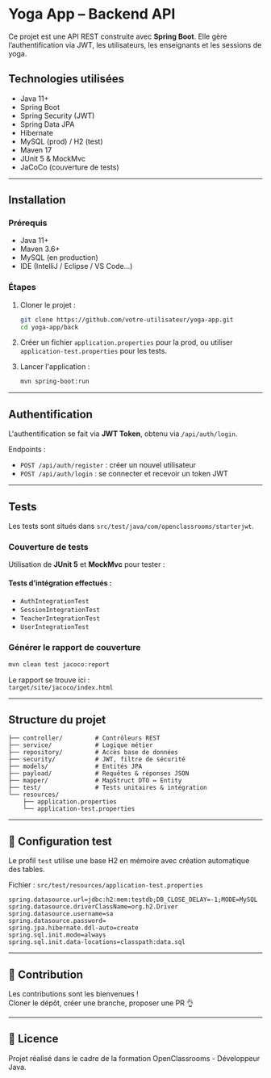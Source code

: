 # Yoga App – Backend API

Ce projet est une API REST construite avec **Spring Boot**. Elle gère l’authentification via JWT, les utilisateurs, les enseignants et les sessions de yoga.

## Technologies utilisées

- Java 11+
- Spring Boot
- Spring Security (JWT)
- Spring Data JPA
- Hibernate
- MySQL (prod) / H2 (test)
- Maven 17
- JUnit 5 & MockMvc
- JaCoCo (couverture de tests)

---

## Installation

### Prérequis

- Java 11+
- Maven 3.6+
- MySQL (en production)
- IDE (IntelliJ / Eclipse / VS Code...)

### Étapes

1. Cloner le projet :
   ```bash
   git clone https://github.com/votre-utilisateur/yoga-app.git
   cd yoga-app/back
   ```

2. Créer un fichier `application.properties` pour la prod, ou utiliser `application-test.properties` pour les tests.

3. Lancer l'application :
   ```bash
   mvn spring-boot:run
   ```

---

## Authentification

L'authentification se fait via **JWT Token**, obtenu via `/api/auth/login`.

Endpoints :
- `POST /api/auth/register` : créer un nouvel utilisateur
- `POST /api/auth/login` : se connecter et recevoir un token JWT

---

## Tests

Les tests sont situés dans `src/test/java/com/openclassrooms/starterjwt`.

### Couverture de tests

Utilisation de **JUnit 5** et **MockMvc** pour tester :

#### Tests d’intégration effectués :

- `AuthIntegrationTest`
- `SessionIntegrationTest`
- `TeacherIntegrationTest`
- `UserIntegrationTest`

### Générer le rapport de couverture

```bash
mvn clean test jacoco:report
```

Le rapport se trouve ici :  
`target/site/jacoco/index.html`

---

## Structure du projet

```plaintext
├── controller/         # Contrôleurs REST
├── service/            # Logique métier
├── repository/         # Accès base de données
├── security/           # JWT, filtre de sécurité
├── models/             # Entités JPA
├── payload/            # Requêtes & réponses JSON
├── mapper/             # MapStruct DTO ↔️ Entity
├── test/               # Tests unitaires & intégration
└── resources/
    ├── application.properties
    └── application-test.properties
```

---

## 🔧 Configuration test

Le profil `test` utilise une base H2 en mémoire avec création automatique des tables.

Fichier : `src/test/resources/application-test.properties`

```properties
spring.datasource.url=jdbc:h2:mem:testdb;DB_CLOSE_DELAY=-1;MODE=MySQL
spring.datasource.driverClassName=org.h2.Driver
spring.datasource.username=sa
spring.datasource.password=
spring.jpa.hibernate.ddl-auto=create
spring.sql.init.mode=always
spring.sql.init.data-locations=classpath:data.sql
```

---

## 🤝 Contribution

Les contributions sont les bienvenues !  
Cloner le dépôt, créer une branche, proposer une PR 👌

---

## 📄 Licence

Projet réalisé dans le cadre de la formation OpenClassrooms - Développeur Java.
